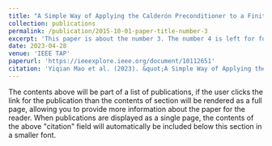 ```yaml
---
title: "A Simple Way of Applying the Calderón Preconditioner to a Finite-Element Boundary-Integral Method"
collection: publications
permalink: /publication/2015-10-01-paper-title-number-3
excerpt: 'This paper is about the number 3. The number 4 is left for future work.'
date: 2023-04-28
venue: 'IEEE TAP'
paperurl: 'https://ieeexplore.ieee.org/document/10112651'
citation: 'Yiqian Mao et al. (2023). &quot;A Simple Way of Applying the Calderón Preconditioner to a Finite-Element Boundary-Integral Method.&quot; <i>IEEE TAP</i>. 71(6).'
---
```


The contents above will be part of a list of publications, if the user clicks the link for the publication than the contents of section will be rendered as a full page, allowing you to provide more information about the paper for the reader. When publications are displayed as a single page, the contents of the above "citation" field will automatically be included below this section in a smaller font.
